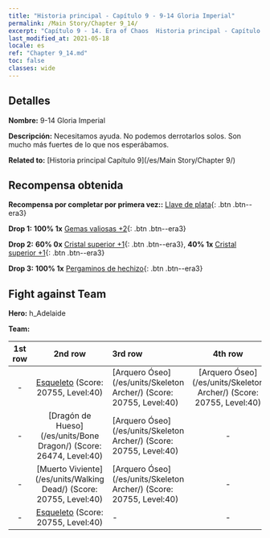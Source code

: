 ```yaml
---
title: "Historia principal - Capítulo 9 - 9-14 Gloria Imperial"
permalink: /Main Story/Chapter 9_14/
excerpt: "Capítulo 9 - 14. Era of Chaos  Historia principal - Capítulo 9_14. 9-14 Gloria Imperial"
last_modified_at: 2021-05-18
locale: es
ref: "Chapter 9_14.md"
toc: false
classes: wide
---
```


## Detalles

 **Nombre:** 9-14 Gloria Imperial

 **Descripción:** Necesitamos ayuda. No podemos derrotarlos solos. Son mucho más fuertes de lo que nos esperábamos.

 **Related to:** [Historia principal Capítulo 9](/es/Main Story/Chapter 9/)

## Recompensa obtenida

 **Recompensa por completar por primera vez::** [Llave de plata](/ItemsES/con_693/){: .btn .btn--era3}

 **Drop 1:** **100% 1x** [Gemas valiosas +2](/ItemsES/mat_30/){: .btn .btn--era3}

 **Drop 2:** **60% 0x** [Cristal superior +1](/ItemsES/mat_24/){: .btn .btn--era3}, **40% 1x** [Cristal superior +1](/ItemsES/mat_24/){: .btn .btn--era3}

 **Drop 3:** **100% 1x** [Pergaminos de hechizo](/ItemsES/con_694/){: .btn .btn--era3}


## Fight against Team
 **Hero:** h_Adelaide

 **Team:**


  | 1st row | 2nd row | 3rd row | 4th row |
  |:----:|:----:|:----|:----:|
  | - | [Esqueleto](/es/units/Skeleton/) (Score: 20755, Level:40)  | [Arquero Óseo](/es/units/Skeleton Archer/) (Score: 20755, Level:40)  | [Arquero Óseo](/es/units/Skeleton Archer/) (Score: 20755, Level:40)  |
  | - | [Dragón de Hueso](/es/units/Bone Dragon/) (Score: 26474, Level:40)  | [Arquero Óseo](/es/units/Skeleton Archer/) (Score: 20755, Level:40)  | - |
  | - | [Muerto Viviente](/es/units/Walking Dead/) (Score: 20755, Level:40)  | [Arquero Óseo](/es/units/Skeleton Archer/) (Score: 20755, Level:40)  | - |
  | - | [Esqueleto](/es/units/Skeleton/) (Score: 20755, Level:40)  | - | - |


